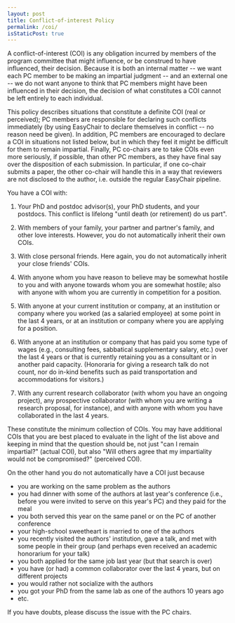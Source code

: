 ```yaml
---
layout: post
title: Conflict-of-interest Policy
permalink: /coi/
isStaticPost: true
---
```


A conflict-of-interest (COI) is any obligation incurred by
members of the program committee that might influence, or
be construed to have influenced, their decision.  Because it is
both an internal matter -- we want each PC member to be making
an impartial judgment -- and an external one -- we do not want
anyone to think that PC members might have been influenced in
their decision, the decision of what constitutes a COI cannot
be left entirely to each individual.

This policy describes situations that constitute a definite COI
(real or perceived); PC members are responsible for declaring
such conflicts immediately (by using EasyChair to declare themselves
in conflict -- no reason need be given).  In addition, PC members are
encouraged to declare a COI in situations not listed below, but
in which they feel it might be difficult for them to remain impartial.
Finally, PC co-chairs are to take COIs even more seriously, if possible,
than other PC members, as they have final say over the disposition of
each submission. In particular, if one co-chair submits a paper, the other
co-chair will handle this in a way that reviewers are not disclosed to the
author, i.e. outside the regular EasyChair pipeline.


You have a COI with:
   1.  Your PhD and postdoc advisor(s), your PhD students, and your
    postdocs.  This conflict is lifelong "until death (or retirement)
    do us part".
   
   2.  With members of your family, your partner and partner's family, and
    other love interests.  However, you do not automatically inherit
    their own COIs.
   
   3.  With close personal friends.  Here again, you do not automatically
    inherit your close friends' COIs.
4.  With anyone whom you have reason to believe may be somewhat hostile to you
    and with anyone towards whom you are somewhat hostile; also with
    anyone with whom you are currently in competition for a position.
5.  With anyone at your current institution or company, at an institution or
    company where you worked (as a salaried employee) at some point in the
    last 4 years, or at an institution or company where you are applying
    for a position.
6.  With anyone at an institution or company that has paid you some type
    of wages (e.g., consulting fees, sabbatical supplementary salary, etc.)
    over the last 4 years or that is currently retaining you as a consultant
    or in another paid capacity.
    (Honoraria for giving a research talk do not count, nor do
    in-kind benefits such as paid transportation and accommodations for
    visitors.)
7.  With any current research collaborator (with whom you have an ongoing
    project), any prospective collaborator (with whom you are writing a
    research proposal, for instance), and with anyone with whom you have
    collaborated in the last 4 years.

These constitute the minimum collection of COIs.  You may have additional
COIs that you are best placed to evaluate in the light of the list
above and keeping in mind that the question should be, not just "can I
remain impartial?" (actual COI), but also "Will others agree that my
impartiality would not be compromised?" (perceived COI).

On the other hand you do not automatically have a COI just because
  -   you are working on the same problem as the authors
  -   you had dinner with some of the authors at last year's conference
    (i.e., before you were invited to serve on this year's PC) and they
    paid for the meal
  -  you both served this year on the same panel or on the PC of another
    conference
  -  your high-school sweetheart is married to one of the authors
  -  you recently visited the authors' institution, gave a talk, and met with
    some people in their group (and perhaps even received an academic
    honorarium for your talk)
  - you both applied for the same job last year (but that search is over)
  - you have (or had) a common collaborator over the last 4 years, but on
    different projects
  - you would rather not socialize with the authors
  - you got your PhD from the same lab as one of the authors 10 years ago
  - etc.

If you have doubts, please discuss the issue with the PC chairs.


<img class="img-responsive feature-image" src="{{ site.baseurl }}/img/posts/cod.jpg" style="display:none">
